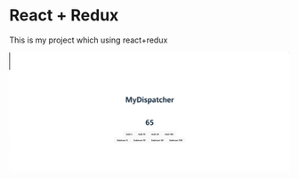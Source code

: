 # React + Redux

This is my project which using react+redux

![MyApp](https://github.com/BenzoFuryWolf/Dispatcher/blob/master/image/%D0%A1%D0%BD%D0%B8%D0%BC%D0%BE%D0%BA%20%D1%8D%D0%BA%D1%80%D0%B0%D0%BD%D0%B0%20(48).png)
